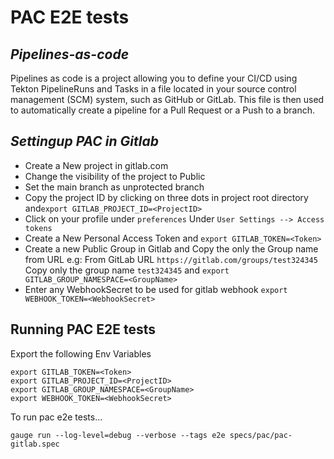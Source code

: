 # PAC E2E tests 
## _Pipelines-as-code_
Pipelines as code is a project allowing you to define your CI/CD using Tekton PipelineRuns and Tasks in a file located in your source control management (SCM) system, such as GitHub or GitLab. This file is then used to automatically create a pipeline for a Pull Request or a Push to a branch.

## _Settingup PAC in Gitlab_

- Create a New project in gitlab.com
- Change the visibility of the project to Public
- Set the main branch as unprotected branch
- Copy the project ID by clicking on three dots in project root directory and`export GITLAB_PROJECT_ID=<ProjectID>`
- Click on your profile under `preferences` Under `User Settings --> Access tokens`
- Create a New Personal Access Token and `export GITLAB_TOKEN=<Token>`
- Create a new Public Group in Gitlab and Copy the only the Group name from URL e.g: From GitLab URL `https://gitlab.com/groups/test324345` Copy only the group name `test324345` and `export GITLAB_GROUP_NAMESPACE=<GroupName>`
- Enter any WebhookSecret to be used for gitlab webhook `export WEBHOOK_TOKEN=<WebhookSecret>`

## Running PAC E2E tests
Export the following Env Variables
```
export GITLAB_TOKEN=<Token>
export GITLAB_PROJECT_ID=<ProjectID>
export GITLAB_GROUP_NAMESPACE=<GroupName>
export WEBHOOK_TOKEN=<WebhookSecret>
```

To run pac e2e tests...

```
gauge run --log-level=debug --verbose --tags e2e specs/pac/pac-gitlab.spec
```
